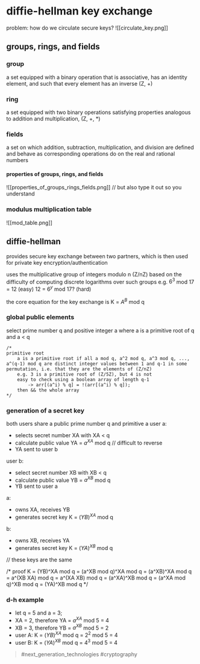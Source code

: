 # diffie-hellman key exchange
problem: how do we circulate secure keys?
![[circulate_key.png]]

## groups, rings, and fields
### group
a set equipped with a binary operation that is associative, has an identity element, and such that every element has an inverse (Z, +)
### ring
a set equipped with two binary operations satisfying properties analogous to addition and multiplication, (Z, +, \*)
### fields
a set on which addition, subtraction, multiplication, and division are defined and behave as corresponding operations do on the real and rational numbers

#### properties of groups, rings, and fields
![[properties_of_groups_rings_fields.png]]
// but also type it out so you understand

### modulus multiplication table
![[mod_table.png]]

## diffie-hellman
provides secure key exchange between two partners, which is then used for private key encryption/authentication

uses the multiplicative group of integers modulo n (Z/nZ)
based on the difficulty of computing discrete logarithms over such groups
e.g.
$6^3$ mod 17 = 12      (easy)
12 = $6^y$ mod 17?    (hard)

the core equation for the key exchange is 
K = $A^B$ mod q

### global public elements
select prime number q and positive integer a where a is a primitive root of q and a < q

```verbatim
/* 
primitive root
	a is a primitive root if all a mod q, a^2 mod q, a^3 mod q, ..., a^(q-1) mod q are distinct integer values between 1 and q-1 in some permutation, i.e. that they are the elements of (Z/nZ)
	e.g. 3 is a primitive root of (Z/5Z), but 4 is not
	easy to check using a boolean array of length q-1
		-> arr[(a^i) % q] = !(arr[(a^i) % q]);
	then && the whole array
*/
```

### generation of a secret key
both users share a public prime number q and primitive a
user a:
- selects secret number XA with XA < q
- calculate public value YA = $a^{XA}$ mod q    // difficult to reverse
- YA sent to user b

user b:
- select secret number XB with XB < q
- calculate public value YB = $a^{XB}$ mod q
- YB sent to user a

a:
- owns XA, receives YB
- generates secret key K = $(YB)^{XA}$ mod q

b:
- owns XB, receives YA
- generates secret key K = $(YA)^{XB}$ mod q

// these keys are the same

/\*
	proof
		K = (YB)^XA mod q
			= (a^XB mod q)^XA mod q
			= (a^XB)^XA mod q
			= a^(XB XA) mod q = a^(XA XB) mod q
			= (a^XA)^XB mod q
			= (a^XA mod q)^XB mod q
		= (YA)^XB mod q
\*/

### d-h example
- let q = 5 and a = 3;
- XA = 2, therefore YA = $a^{XA}$ mod 5 = 4
- XB = 3, therefore YB = $a^{XB}$ mod 5 = 2
- user A: K = $(YB)^{XA}$ mod q = $2^2$ mod 5 = 4
- user B: K = $(YA)^{XB}$ mod q = $4^3$ mod 5 = 4

> #next_generation_technologies #cryptography 
